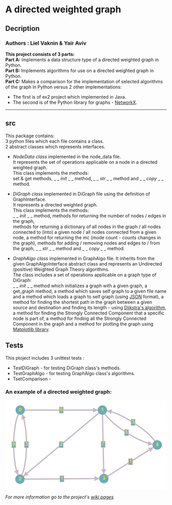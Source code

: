 # A directed weighted graph 
## Decription
### Authors : Liel Vaknin & Yair Aviv

__This project consists of 3 parts:__<br />
__Part A:__ Implements a data structure type of a directed weighted graph in Python.<br />
__Part B:__ Implements algorithms for use on a directed weighted graph in Python.<br />
__Part C:__ Makes a comparison for the implementation of selected algorithms of the graph in Python versus 2 other implementations:<br />
* The first is of ex2 project which implemented in Java.
* The second is of the Python library for graphs - [NetworkX](https://en.wikipedia.org/wiki/NetworkX).
---
## src 
This package contains:<br />
3 python files which each file contains a class.<br />
2 abstract classes which represents interfaces.

* *NodeData class* implemented in the node_data file.<br />
It represents the set of operations applicable on a node in a directed weighted graph.<br />
This class implements the methods:<br /> 
set & get methods, _ _ *init* _ _ method, _ _ *str* _ _ method and _ _ *copy* _ _ method.

* *DiGraph class* implemented in DiGraph file using the definition of GraphInterface.<br /> 
It represents a directed weighted graph.<br /> 
This class implements the methods:<br /> 
_ _ *init* _ _ method, methods for returning the number of nodes / edges in the graph,<br /> 
methods for returning a dictionary of all nodes in the graph / all nodes connected to (into) a given node / all nodes connected from a given node, a method for returning the mc (mode count - counts changes in the graph), methods for adding / removing nodes and edges to / from the graph, _ _ *str* _ _ method and _ _ *copy* _ _ method.

* *GraphAlgo class* implemented in GraphAlgo file. It inherits from the given GraphAlgoInterface abstract class and represents an Undirected (positive) Weighted Graph Theory algorithms.<br />
The class includes a set of operations applicable on a graph type of DiGraph:<br />
_ _ *init* _ _ method which initializes a graph with a given graph, a get_graph method, a method which saves self graph to a given file name and a method which loads a graph to self graph (using [JSON](https://en.wikipedia.org/wiki/JSON) format), a method for finding the shortest path in the graph between a given source and destination and finding its length - using [Dijkstra's algorithm](https://en.wikipedia.org/wiki/Dijkstra%27s_algorithm), a method for finding the Strongly Connected Component that a specific node is part of, a method for finding all the Strongly Connected Component in the graph and a method for plotting the graph using [Matplotlib library](https://en.wikipedia.org/wiki/Matplotlib).

## Tests 
This ptoject includes 3 unittest tests :
 -  TestDiGraph - for testing DiGraph class's methods.
 -  TestGraphAlgo - for testing GraphAlgo class's algorithms.
 -  TsetComparison - 
 
### An example of a directed weighted graph:
![An example of graph](https://github.com/LielVaknin/OOP-Ex3/blob/master/resources/Graph%20example.png)


*For more information go to the project's [wiki pages](https://github.com/LielVaknin/Ex3/wiki)*


